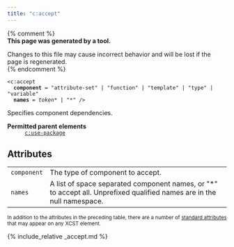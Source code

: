 ```yaml
---
title: "c:accept"
---
```


{% comment %}  
**This page was generated by a tool.**  

Changes to this file may cause incorrect behavior and will be lost if the page is
regenerated.  
{% endcomment %}

<div class="ref-element-syntax language-xml highlighter-rouge"><pre class="highlight"><code><span class="nt">&lt;c:accept</span>
  <b>component</b> = <span><span class="s">"attribute-set"</span> | <span class="s">"function"</span> | <span class="s">"template"</span> | <span class="s">"type"</span> | <span class="s">"variable"</span></span>
  <b>names</b> = <span><span><i>token</i>*</span> | <span class="s">"*"</span></span> /&gt;</code></pre></div>
<p>Specifies component dependencies.</p>
<dl>
   <dt><b>Permitted parent elements</b></dt>
   <dd><a href="use-package.html"><code>c:use-package</code></a></dd>
</dl>
<h2 id="attributes">Attributes</h2>
<div class="table-responsive">
   <table class="ref-attribs">
      <tr>
         <td><code>component</code></td>
         <td>The type of component to accept.</td>
      </tr>
      <tr>
         <td><code>names</code></td>
         <td>A list of space separated component names, or "*" to accept all. Unprefixed qualified
            names are in the null namespace.
         </td>
      </tr>
   </table>
</div>
<p><small>
      In addition to the attributes in the preceding table, there are a number of <a href="../docs/standard-attributes.html">standard attributes</a> that may appear on any XCST element.
      </small></p>

{% include_relative _accept.md %}
